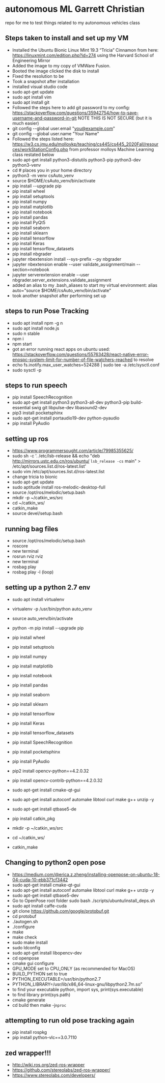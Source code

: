 # autonomous ML Garrett Christian
repo for me to test things related to my autonomous vehicles class

## Steps taken to install and set up my VM
- Installed the Ubuntu Bionic Linux Mint 19.3 “Tricia” Cinnamon from here: https://linuxmint.com/edition.php?id=274 using the Harvard School of Engineering Mirror
- Added the image to my copy of VMWare Fusion.
- Booted the image clicked the disk to install
- Fixed the resolution to be
- Took a snapshot after installation
- installed visual studio code
- sudo apt-get update
- sudo apt install vim
- sudo apt install git
- Followed the steps here to add git password to my config: https://stackoverflow.com/questions/35942754/how-to-save-username-and-password-in-git NOTE THIS IS NOT SECURE (but it is much easier)
- git config --global user.email "you@example.com"
- git config --global user.name "Your Name"
- Followed the steps listed here: https://w3.cs.jmu.edu/molloykp/teaching/cs445/cs445_2020Fall/resources/workStationConfig.php from professor molloys Machine Learning class restated below
- sudo apt-get install python3-distutils python3-pip python3-dev python3-venv
- cd # places you in your home directory
- python3 -m venv csAuto_venv
- source $HOME/csAuto_venv/bin/activate
- pip install --upgrade pip
- pip install wheel
- pip install setuptools
- pip install numpy
- pip install matplotlib
- pip install notebook
- pip install pandas
- pip install PyQt5
- pip install seaborn
- pip install sklearn
- pip install tensorflow
- pip install Keras
- pip install tensorflow_datasets
- pip install nbgrader
- jupyter nbextension install --sys-prefix --py nbgrader
- jupyter nbextension enable --user validate_assignment/main --section=notebook
- jupyter serverextension enable --user nbgrader.server_extensions.validate_assignment
- added an alias to my .bash_aliases to start my virtual environment: alias auto="source $HOME/csAuto_venv/bin/activate"
- took another snapshot after performing set up

## steps to run Pose Tracking
- sudo apt install npm -g n
- sudo apt install node.js 
- sudo n stable
- npm i
- npm start
- got an error running react apps on ubuntu used: https://stackoverflow.com/questions/55763428/react-native-error-enospc-system-limit-for-number-of-file-watchers-reached to resolve
- echo fs.inotify.max_user_watches=524288 | sudo tee -a /etc/sysctl.conf
- sudo sysctl -p

## steps to run speech 
- pip install SpeechRecognition
- sudo apt-get install python3 python3-all-dev python3-pip build-essential swig git libpulse-dev libasound2-dev
- pip3 install pocketsphinx
- sudo apt-get install portaudio19-dev python-pyaudio
- pip install PyAudio

## setting up ros
- https://www.programmersought.com/article/79985355625/
- sudo sh -c '. /etc/lsb-release && echo "deb http://mirrors.ustc.edu.cn/ros/ubuntu/ `lsb_release -cs` main" > /etc/apt/sources.list.d/ros-latest.list'
- sudo vim /etc/apt/sources.list.d/ros-latest.list
- change tricia to bionic
- sudo apt-get update
- sudo aptitude install ros-melodic-desktop-full
- source /opt/ros/melodic/setup.bash
- mkdir -p ~/catkin_ws/src
- cd ~/catkin_ws/
- catkin_make
- source devel/setup.bash

## running bag files
- source /opt/ros/melodic/setup.bash
- roscore
- new terminal
- rosrun rviz rviz
- new terminal
- rosbag play <bagfile name>
- rosbag play -l <bagfile name> (loop)

## setting up a python 2.7 env
- sudo apt install virtualenv
- virtualenv -p /usr/bin/python auto_venv
- source auto_venv/bin/activate
- python -m pip install --upgrade pip
- pip install wheel
- pip install setuptools
- pip install numpy
- pip install matplotlib
- pip install notebook
- pip install pandas
- pip install seaborn
- pip install sklearn
- pip install tensorflow
- pip install Keras
- pip install tensorflow_datasets
- pip install SpeechRecognition
- pip install pocketsphinx
- pip install PyAudio
- pip2 install opencv-python==4.2.0.32
- pip install opencv-contrib-python==4.2.0.32

- sudo apt-get install cmake-qt-gui
- sudo apt-get install autoconf automake libtool curl make g++ unzip -y 
- sudo apt-get install qtbase5-de
- pip install catkin_pkg
- mkdir -p ~/catkin_ws/src
- cd ~/catkin_ws/
- catkin_make

## Changing to python2 open pose
- https://medium.com/@erica.z.zheng/installing-openpose-on-ubuntu-18-04-cuda-10-ebb371cf3442
- sudo apt-get install cmake-qt-gui
- sudo apt-get install autoconf automake libtool curl make g++ unzip -y 
- sudo apt-get install qtbase5-dev
- Go to OpenPose root folder sudo bash ./scripts/ubuntu/install_deps.sh 
- sudo apt install caffe-cuda
- git clone https://github.com/google/protobuf.git
- cd protobuf
- ./autogen.sh
- ./configure
- make
- make check
- sudo make install
- sudo ldconfig
- sudo apt-get install libopencv-dev
- cd openpose 
- cmake gui configure 
- GPU_MODE set to CPU_ONLY (as recommended for MacOS)
- BUILD_PYTHON set to true
- PYTHON_EXECUTABLE=/usr/bin/python2.7
- PYTHON_LIBRARY=/usr/lib/x86_64-linux-gnu/libpython2.7m.so”
- to find your executable python, import sys, print(sys.executable)
- to find library print(sys.path)
- cmake generate
- cd build then make -j`nproc`

## attempting to run old pose tracking again
- pip install rospkg
- pip install python-vlc==3.0.7110

## zed wrapper!!!
- http://wiki.ros.org/zed-ros-wrapper
- https://github.com/stereolabs/zed-ros-wrapper/
- https://www.stereolabs.com/developers/




